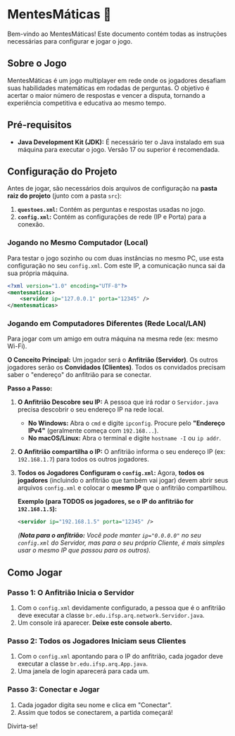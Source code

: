 # MentesMáticas 🎲

Bem-vindo ao MentesMáticas\! Este documento contém todas as instruções necessárias para configurar e jogar o jogo.

## Sobre o Jogo

MentesMáticas é um jogo multiplayer em rede onde os jogadores desafiam suas habilidades matemáticas em rodadas de perguntas. O objetivo é acertar o maior número de respostas e vencer a disputa, tornando a experiência competitiva e educativa ao mesmo tempo.

## Pré-requisitos

  * **Java Development Kit (JDK):** É necessário ter o Java instalado em sua máquina para executar o jogo. Versão 17 ou superior é recomendada.

## Configuração do Projeto

Antes de jogar, são necessários dois arquivos de configuração na **pasta raiz do projeto** (junto com a pasta `src`):

1.  **`questoes.xml`:** Contém as perguntas e respostas usadas no jogo.
2.  **`config.xml`:** Contém as configurações de rede (IP e Porta) para a conexão.

### Jogando no Mesmo Computador (Local)

Para testar o jogo sozinho ou com duas instâncias no mesmo PC, use esta configuração no seu `config.xml`. Com este IP, a comunicação nunca sai da sua própria máquina.

```xml
<?xml version="1.0" encoding="UTF-8"?>
<mentesmaticas>
    <servidor ip="127.0.0.1" porta="12345" />
</mentesmaticas>
```

### Jogando em Computadores Diferentes (Rede Local/LAN)

Para jogar com um amigo em outra máquina na mesma rede (ex: mesmo Wi-Fi).

**O Conceito Principal:** Um jogador será o **Anfitrião (Servidor)**. Os outros jogadores serão os **Convidados (Clientes)**. Todos os convidados precisam saber o "endereço" do anfitrião para se conectar.

**Passo a Passo:**

1.  **O Anfitrião Descobre seu IP:** A pessoa que irá rodar o `Servidor.java` precisa descobrir o seu endereço IP na rede local.

      * **No Windows:** Abra o `cmd` e digite `ipconfig`. Procure pelo **"Endereço IPv4"** (geralmente começa com `192.168...`).
      * **No macOS/Linux:** Abra o terminal e digite `hostname -I` ou `ip addr`.

2.  **O Anfitrião compartilha o IP:** O anfitrião informa o seu endereço IP (ex: `192.168.1.7`) para todos os outros jogadores.

3.  **Todos os Jogadores Configuram o `config.xml`:** Agora, **todos os jogadores** (incluindo o anfitrião que também vai jogar) devem abrir seus arquivos `config.xml` e colocar o **mesmo IP** que o anfitrião compartilhou.

    **Exemplo (para TODOS os jogadores, se o IP do anfitrião for `192.168.1.5`):**

    ```xml
    <servidor ip="192.168.1.5" porta="12345" />
    ```

    *(**Nota para o anfitrião:** Você pode manter `ip="0.0.0.0"` no seu `config.xml` do Servidor, mas para o seu próprio Cliente, é mais simples usar o mesmo IP que passou para os outros).*

## Como Jogar

### Passo 1: O Anfitrião Inicia o Servidor

1.  Com o `config.xml` devidamente configurado, a pessoa que é o anfitrião deve executar a classe `br.edu.ifsp.arq.network.Servidor.java`.
2.  Um console irá aparecer. **Deixe este console aberto.**

### Passo 2: Todos os Jogadores Iniciam seus Clientes

1.  Com o `config.xml` apontando para o IP do anfitrião, cada jogador deve executar a classe `br.edu.ifsp.arq.App.java`.
2.  Uma janela de login aparecerá para cada um.

### Passo 3: Conectar e Jogar

1.  Cada jogador digita seu nome e clica em "Conectar".
2.  Assim que todos se conectarem, a partida começará\!

Divirta-se\!